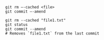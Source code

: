 ```shell
git rm —-cached <file>
git commit —-amend
```

```shell
git rm --cached "file1.txt"
git status
git commit --amend
# Removes `file1.txt` from the last commit
```
